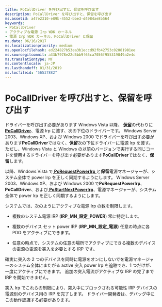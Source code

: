 ```yaml
---
title: PoCallDriver を呼び出すと、保留を呼び出す
description: PoCallDriver を呼び出すと、保留を呼び出す
ms.assetid: a47e2310-e89b-4552-bbe3-d4984ae8b564
keywords:
- PoCallDriver
- アクティブな電源 Irp WDK カーネル
- 電源 Irp WDK カーネル、PoCallDriver と保留
ms.date: 06/16/2017
ms.localizationpriority: medium
ms.openlocfilehash: ed224827b53ea3b1eccd92fb42753c02081981ee
ms.sourcegitcommit: a33b7978e22d5bb9f65ca7056f955319049a2e4c
ms.translationtype: MT
ms.contentlocale: ja-JP
ms.lasthandoff: 01/31/2019
ms.locfileid: "56537882"
---
```

# <a name="calling-iocalldriver-versus-calling-pocalldriver"></a>PoCallDriver を呼び出すと、保留を呼び出す





ドライバーを呼び出す必要があります Windows Vista 以降、 [**保留**](https://msdn.microsoft.com/library/windows/hardware/ff548336)の代わりに[ **PoCallDriver**](https://msdn.microsoft.com/library/windows/hardware/ff559654)、電源 Irp に渡す、次の下位のドライバーです。 Windows Server 2003、Windows XP、および Windows 2000 でドライバーを呼び出す必要があります**PoCallDriver**ではなく、**保留**次の下位ドライバーに電源 Irp を渡す。 ただし、Windows Vista と Windows の以前のバージョンで実行する同じコードを使用するドライバーを呼び出す必要があります**PoCallDriver**ではなく、**保留**します。

以降、Windows Vista で[ **PoRequestPowerIrp** ](https://msdn.microsoft.com/library/windows/hardware/ff559734)と**保留**電源マネージャーが、システム全体で power Irp を正しく同期するようにします。 Windows Server 2003、Windows XP、および Windows 2000 で**PoRequestPowerIrp**、 **PoCallDriver**、および[ **PoStartNextPowerIrp**](https://msdn.microsoft.com/library/windows/hardware/ff559776)、電源マネージャーが、システム全体で power Irp を正しく同期するようにします。

システムでは、次のようにアクティブな電源 Irp の数を制限します。

-   複数のシステム電源 IRP (**IRP\_MN\_設定\_POWER**) 常に特定します。

-   複数のデバイス セット power IRP (**IRP\_MN\_設定\_電源)** 任意の時点に各 PDO をアクティブにできます。

-   任意の時点で、システムの任意の場所でアクティブにできる複数のデバイスの電源の電源を突入を必要とする IRP です。

確実に突入の 2 つのデバイスを同時に電源をオンにしないでを電源マネージャーのシステム全体にまたがる active 突入 power Irp を追跡でき、1 つだけが、一度にアクティブにできます。 追加の突入電流がアクティブな IRP の完了まで IRP を開始できません。

突入 Irp でこれらの制限により、突入中にブロックされる可能性 IRP デバイスの電源別のデバイス用の IRP を完了します。 ドライバー開発者は、デバッグ中にこの動作認識する必要があります。

 

 




